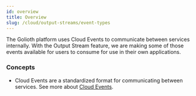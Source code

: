 ```yaml
---
id: overview
title: Overview
slug: /cloud/output-streams/event-types
---
```


The Golioth platform uses Cloud Events to communicate between services internally. With the Output Stream feature, we are making some of those events available for users to consume for use in their own applications.

### Concepts

- Cloud Events are a standardized format for communicating between services. See more about [Cloud Events](https://cloudevents.io/).
